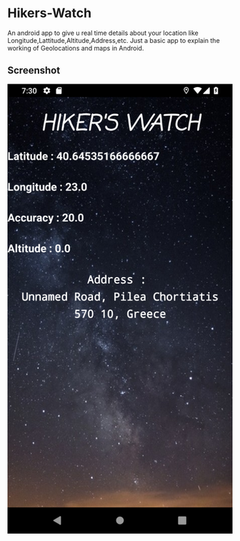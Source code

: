 # Hikers-Watch
An android app to give u real time details about your location like Longitude,Lattitude,Altitude,Address,etc. Just a basic app to explain the working of Geolocations and maps in Android. 

## Screenshot

<img src = "https://github.com/infiniteoverflow/Hikers-Watch/blob/master/Screenshots/screenshot1.png?raw=true">
